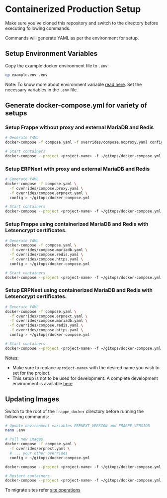 # Containerized Production Setup

Make sure you've cloned this repository and switch to the directory before executing following commands.

Commands will generate YAML as per the environment for setup.

## Setup Environment Variables

Copy the example docker environment file to `.env`:

```sh
cp example.env .env
```

Note: To know more about environment variable [read here](./images-and-compose-files#configuration). Set the necessary variables in the `.env` file.

## Generate docker-compose.yml for variety of setups

### Setup Frappe without proxy and external MariaDB and Redis

```sh
# Generate YAML
docker-compose -f compose.yaml -f overrides/compose.noproxy.yaml config > ~/gitops/docker-compose.yml

# Start containers
docker-compose --project <project-name> -f ~/gitops/docker-compose.yml up -d
```

### Setup ERPNext with proxy and external MariaDB and Redis

```sh
# Generate YAML
docker-compose -f compose.yaml \
  -f overrides/compose.proxy.yaml \
  -f overrides/compose.erpnext.yaml \
  config > ~/gitops/docker-compose.yml

# Start containers
docker-compose --project <project-name> -f ~/gitops/docker-compose.yml up -d
```

### Setup Frappe using containerized MariaDB and Redis with Letsencrypt certificates.

```sh
# Generate YAML
docker-compose -f compose.yaml \
  -f overrides/compose.mariadb.yaml \
  -f overrides/compose.redis.yaml \
  -f overrides/compose.https.yaml \
  config > ~/gitops/docker-compose.yml

# Start containers
docker-compose --project <project-name> -f ~/gitops/docker-compose.yml up -d
```

### Setup ERPNext using containerized MariaDB and Redis with Letsencrypt certificates.

```sh
# Generate YAML
docker-compose -f compose.yaml \
  -f overrides/compose.erpnext.yaml \
  -f overrides/compose.mariadb.yaml \
  -f overrides/compose.redis.yaml \
  -f overrides/compose.https.yaml \
  config > ~/gitops/docker-compose.yml

# Start containers
docker-compose --project <project-name> -f ~/gitops/docker-compose.yml up -d
```

Notes:

- Make sure to replace `<project-name>` with the desired name you wish to set for the project.
- This setup is not to be used for development. A complete development environment is available [here](../development)

## Updating Images

Switch to the root of the `frappe_docker` directory before running the following commands:

```sh
# Update environment variables ERPNEXT_VERSION and FRAPPE_VERSION
nano .env

# Pull new images
docker-compose -f compose.yaml \
  -f overrides/erpnext.yaml \
  # ... your other overrides
  config > ~/gitops/docker-compose.yml

docker-compose --project <project-name> -f ~/gitops/docker-compose.yml pull

# Restart containers
docker-compose --project <project-name> -f ~/gitops/docker-compose.yml up -d
```

To migrate sites refer [site operations](./site-operations.md#migrate-site)
